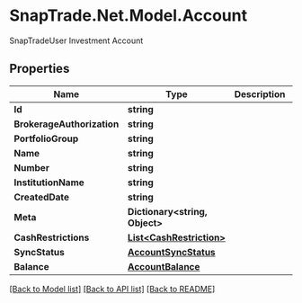 # SnapTrade.Net.Model.Account
SnapTradeUser Investment Account

## Properties

Name | Type | Description | Notes
------------ | ------------- | ------------- | -------------
**Id** | **string** |  | [optional] 
**BrokerageAuthorization** | **string** |  | [optional] 
**PortfolioGroup** | **string** |  | [optional] 
**Name** | **string** |  | [optional] 
**Number** | **string** |  | [optional] 
**InstitutionName** | **string** |  | [optional] 
**CreatedDate** | **string** |  | [optional] 
**Meta** | **Dictionary&lt;string, Object&gt;** |  | [optional] 
**CashRestrictions** | [**List&lt;CashRestriction&gt;**](CashRestriction.md) |  | [optional] 
**SyncStatus** | [**AccountSyncStatus**](AccountSyncStatus.md) |  | [optional] 
**Balance** | [**AccountBalance**](AccountBalance.md) |  | [optional] 

[[Back to Model list]](../README.md#documentation-for-models) [[Back to API list]](../README.md#documentation-for-api-endpoints) [[Back to README]](../README.md)

